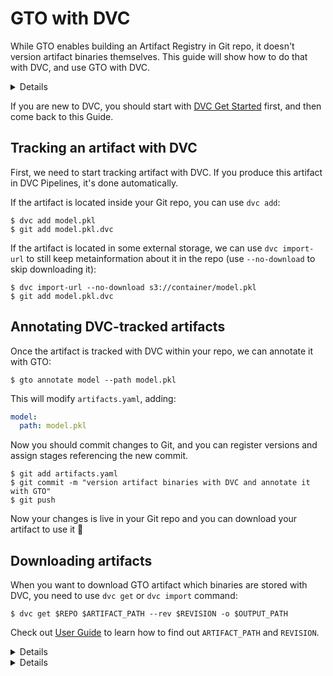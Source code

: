 # GTO with DVC

While GTO enables building an Artifact Registry in Git repo, it doesn't version
artifact binaries themselves. This guide will show how to do that with DVC, and
use GTO with DVC.

<details>

### Learn about different approaches to this

1. You can commit artifacts to Git repo. If they aren't small enough, this is
   not recommended. To bypass this limitation, you can try using Git-lfs.
2. You can version binaries with [DVC](https://dvc.org/) and commit pointers to
   them to the repo. This is the recommended approach for large files.
3. You can version binaries manually somewhere, specifying URL to them as `path`
   in `artifacts.yaml`. This can be done, if your artifacts are already
   versioned by some external system.

</details>

If you are new to DVC, you should start with
[DVC Get Started](https://dvc.org/doc/start) first, and then come back to this
Guide.

<!-- ```

dvc init --no-scm dvc remote add az azure://container-name export
AZURE_STORAGE_CONNECTION_STRING='YOUR_CONNECTION_STRING'

dvc import-url --no-download azure://container-name/data.parquet

``` -->

## Tracking an artifact with DVC

First, we need to start tracking artifact with DVC. If you produce this artifact
in DVC Pipelines, it's done automatically.

If the artifact is located inside your Git repo, you can use `dvc add`:

```cli
$ dvc add model.pkl
$ git add model.pkl.dvc
```

If the artifact is located in some external storage, we can use `dvc import-url`
to still keep metainformation about it in the repo (use `--no-download` to skip
downloading it):

```cli
$ dvc import-url --no-download s3://container/model.pkl
$ git add model.pkl.dvc
```

## Annotating DVC-tracked artifacts

Once the artifact is tracked with DVC within your repo, we can annotate it with
GTO:

```cli
$ gto annotate model --path model.pkl
```

This will modify `artifacts.yaml`, adding:

```yaml
model:
  path: model.pkl
```

Now you should commit changes to Git, and you can register versions and assign
stages referencing the new commit.

```cli
$ git add artifacts.yaml
$ git commit -m "version artifact binaries with DVC and annotate it with GTO"
$ git push
```

Now your changes is live in your Git repo and you can download your artifact to
use it 🙌

## Downloading artifacts

When you want to download GTO artifact which binaries are stored with DVC, you
need to use `dvc get` or `dvc import` command:

```cli
$ dvc get $REPO $ARTIFACT_PATH --rev $REVISION -o $OUTPUT_PATH
```

Check out [User Guide](/doc/gto/user-guide#getting-artifacts-downstream) to
learn how to find out `ARTIFACT_PATH` and `REVISION`.

<details>

### Example: downloading from outside the repo

If you need to download the latest version of `model`, that would be:

```cli
$ REVISION=$(gto show --repo $REPO model@greatest --ref)
$ ARTIFACT_PATH=$(gto describe --repo $REPO $ARTIFACT --rev $REVISION --path)
$ dvc get $REPO $ARTIFACT --rev $REVISION -o $ARTIFACT_PATH
```

</details>

<details>

### Example: downloading in CI

If you need to download an artifact from the same repo, that would be a bit
simpler (taking GH Actions as an example):

```cli
$ ARTIFACT_PATH=$(gto describe model --rev $GITHUB_REF --path)
$ dvc pull $ARTIFACT_PATH
```

</details>

<!--
Refer to DVC install guide and Get Started to learn DVC first. If you're already
familiar with DVC, let's set it up for GTO repo (use your remote storage instead
of `s3://mybucket/myrepo`):

```cli
$ dvc init
$ dvc remote add myremote -d s3://mybucket/myrepo
$ git add .dvc/config
```

##

If you want to version your artifact with DVC, you need to add it to DVC first
(skip this step if you already have DVC-tracked artifacts):

```cli
$ dvc add path/to/artifact
$ dvc push
$ git add
``` -->
